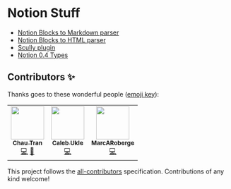 # Notion Stuff

- [Notion Blocks to Markdown parser](libs/blocks-markdown-parser/README.md) 
- [Notion Blocks to HTML parser](libs/blocks-html-parser/README.md)
- [Scully plugin](libs/scully-plugin-notion/README.md)
- [Notion 0.4 Types](libs/v4-types/README.md)

## Contributors ✨

Thanks goes to these wonderful people ([emoji key](https://allcontributors.org/docs/en/emoji-key)):

<!-- ALL-CONTRIBUTORS-LIST:START - Do not remove or modify this section -->
<!-- prettier-ignore-start -->
<!-- markdownlint-disable -->
<table>
  <tr>
    <td align="center"><a href="https://nartc.me/"><img src="https://avatars.githubusercontent.com/u/25516557?v=4?s=75" width="75px;" alt=""/><br /><sub><b>Chau Tran</b></sub></a><br /><a href="https://github.com/nartc/notion-stuff/commits?author=nartc" title="Code">💻</a> <a href="https://github.com/nartc/notion-stuff/commits?author=nartc" title="Documentation">📖</a></td>
    <td align="center"><a href="https://github.com/barbados-clemens"><img src="https://avatars.githubusercontent.com/u/23272162?v=4?s=75" width="75px;" alt=""/><br /><sub><b>Caleb Ukle</b></sub></a><br /><a href="https://github.com/nartc/notion-stuff/commits?author=barbados-clemens" title="Code">💻</a></td>
    <td align="center"><a href="https://github.com/MarcARoberge"><img src="https://avatars.githubusercontent.com/u/12281920?v=4?s=75" width="75px;" alt=""/><br /><sub><b>MarcARoberge</b></sub></a><br /><a href="https://github.com/nartc/notion-stuff/commits?author=MarcARoberge" title="Code">💻</a></td>
  </tr>
</table>

<!-- markdownlint-restore -->
<!-- prettier-ignore-end -->

<!-- ALL-CONTRIBUTORS-LIST:END -->

This project follows the [all-contributors](https://github.com/all-contributors/all-contributors) specification. Contributions of any kind welcome!
